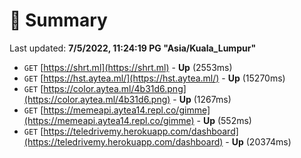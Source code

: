 # 📖 Summary
Last updated: **7/5/2022, 11:24:19 PG "Asia/Kuala_Lumpur"**

- `GET` [https://shrt.ml](https://shrt.ml) - **Up** (2553ms)
- `GET` [https://hst.aytea.ml/](https://hst.aytea.ml/) - **Up** (15270ms)
- `GET` [https://color.aytea.ml/4b31d6.png](https://color.aytea.ml/4b31d6.png) - **Up** (1267ms)
- `GET` [https://memeapi.aytea14.repl.co/gimme](https://memeapi.aytea14.repl.co/gimme) - **Up** (552ms)
- `GET` [https://teledrivemy.herokuapp.com/dashboard](https://teledrivemy.herokuapp.com/dashboard) - **Up** (20374ms)
